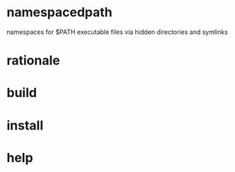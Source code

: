 # namespacedpath
namespaces for $PATH executable files via hidden directories and symlinks

# rationale

# build

# install

# help
